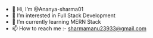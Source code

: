 - 👋 Hi, I’m @Ananya-sharma01
- 👀 I’m interested in Full Stack Development
- 🌱 I’m currently learning MERN Stack
- 📫 How to reach me :- sharmamanu23933@gmail.com

<!---
Ananya-sharma01/Ananya-sharma01 is a ✨ special ✨ repository because its `README.md` (this file) appears on your GitHub profile.
You can click the Preview link to take a look at your changes.
--->
